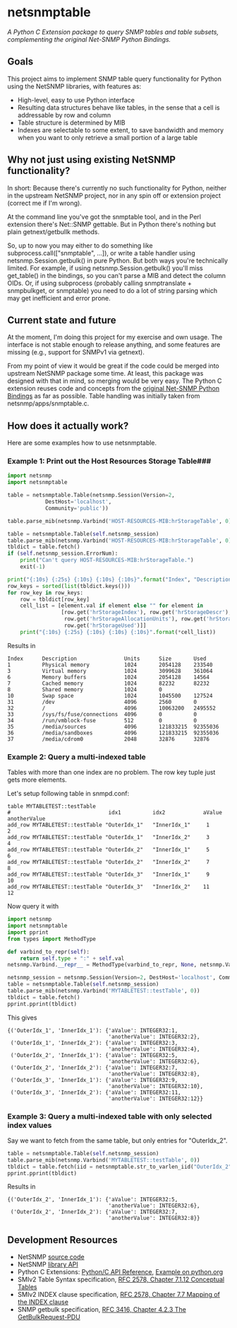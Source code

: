 # netsnmptable #
*A Python C Extension package to query SNMP tables and table subsets, complementing the original Net-SNMP Python Bindings.*

## Goals ##
This project aims to implement SNMP table query functionality for Python using the NetSNMP libraries, with features as:
- High-level, easy to use Python interface
- Resulting data structures behave like tables, in the sense that a cell is addressable by row and column
- Table structure is determined by MIB
- Indexes are selectable to some extent, to save bandwidth and memory when you want to only retrieve a small portion of a large table

## Why not just using existing NetSNMP functionality? ##
In short: Because there's currently no such functionality for Python,
neither in the upstream NetSNMP project, nor in any spin off or extension project (correct me if I'm wrong).

At the command line you've got the snmptable tool, and in the Perl extension there's Net::SNMP gettable.
But in Python there's nothing but plain getnext/getbullk methods.

So, up to now you may either to do something like subprocess.call(["snmptable", ...]),
or write a table handler using netsnmp.Session.getbulk() in pure Python.
But both ways you're technically limited. For example, if using netsnmp.Session.getbulk() you'll miss get_table()
in the bindings, so you can't parse a MIB and detect the column OIDs.
Or, if using subprocess (probably calling snmptranslate + snmpbulkget, or snmptable) you need to do a lot of
string parsing which may get inefficient and error prone.

## Current state and future ##
At the moment, I'm doing this project for my exercise and own usage.
The interface is not stable enough to release anything, and some features
are missing (e.g., support for SNMPv1 via getnext).

From my point of view it would be great if the code could be merged into upstream NetSNMP package some time.
At least, this package was designed with that in mind, so merging would be very easy.
The Python C extension reuses code and concepts from the
[original Net-SNMP Python Bindings](http://net-snmp.sourceforge.net/wiki/index.php/Python_Bindings)
as far as possible. Table handling was initially taken from netsnmp/apps/snmptable.c.

## How does it actually work? ##
Here are some examples how to use netsnmptable.

### Example 1: Print out the Host Resources Storage Table###
```python
import netsnmp
import netsnmptable

table = netsnmptable.Table(netsnmp.Session(Version=2,
            DestHost='localhost',
            Community='public'))

table.parse_mib(netsnmp.Varbind('HOST-RESOURCES-MIB:hrStorageTable', 0))

table = netsnmptable.Table(self.netsnmp_session)
table.parse_mib(netsnmp.Varbind('HOST-RESOURCES-MIB:hrStorageTable', 0))
tbldict = table.fetch()
if (self.netsnmp_session.ErrorNum):
    print("Can't query HOST-RESOURCES-MIB:hrStorageTable.")
    exit(-1)

print("{:10s} {:25s} {:10s} {:10s} {:10s}".format("Index", "Description", "Units", "Size", "Used"))
row_keys = sorted(list(tbldict.keys()))
for row_key in row_keys:
    row = tbldict[row_key]
    cell_list = [element.val if element else "" for element in
                 [row.get('hrStorageIndex'), row.get('hrStorageDescr'),
                  row.get('hrStorageAllocationUnits'), row.get('hrStorageSize'),
                  row.get('hrStorageUsed')]]
    print("{:10s} {:25s} {:10s} {:10s} {:10s}".format(*cell_list))
```

Results in
```
Index      Description               Units      Size       Used      
1          Physical memory           1024       2054128    233540    
3          Virtual memory            1024       3099628    361064    
6          Memory buffers            1024       2054128    14564     
7          Cached memory             1024       82232      82232     
8          Shared memory             1024       0                    
10         Swap space                1024       1045500    127524    
31         /dev                      4096       2560       0         
32         /                         4096       10063200   2495552   
33         /sys/fs/fuse/connections  4096       0          0         
34         /run/vmblock-fuse         512        0          0         
35         /media/sources            4096       121833215  92355036  
36         /media/sandboxes          4096       121833215  92355036  
37         /media/cdrom0             2048       32876      32876    
```

### Example 2: Query a multi-indexed table ###
Tables with more than one index are no problem. The row key tuple just gets more elements.

Let's setup following table in snmpd.conf:
```
table MYTABLETEST::testTable 
#                               idx1          idx2            aValue  anotherValue
add_row MYTABLETEST::testTable "OuterIdx_1"   "InnerIdx_1"     1       2
add_row MYTABLETEST::testTable "OuterIdx_1"   "InnerIdx_2"     3       4
add_row MYTABLETEST::testTable "OuterIdx_2"   "InnerIdx_1"     5       6
add_row MYTABLETEST::testTable "OuterIdx_2"   "InnerIdx_2"     7       8
add_row MYTABLETEST::testTable "OuterIdx_3"   "InnerIdx_1"     9      10
add_row MYTABLETEST::testTable "OuterIdx_3"   "InnerIdx_2"    11      12
```

Now query it with
```python
import netsnmp
import netsnmptable
import pprint
from types import MethodType

def varbind_to_repr(self):
    return self.type + ":" + self.val
netsnmp.Varbind.__repr__ = MethodType(varbind_to_repr, None, netsnmp.Varbind)

netsnmp_session = netsnmp.Session(Version=2, DestHost='localhost', Community='public')
table = netsnmptable.Table(self.netsnmp_session)
table.parse_mib(netsnmp.Varbind('MYTABLETEST::testTable', 0))
tbldict = table.fetch()
pprint.pprint(tbldict)
```

This gives
```
{('OuterIdx_1', 'InnerIdx_1'): {'aValue': INTEGER32:1,
                                'anotherValue': INTEGER32:2},
 ('OuterIdx_1', 'InnerIdx_2'): {'aValue': INTEGER32:3,
                                'anotherValue': INTEGER32:4},
 ('OuterIdx_2', 'InnerIdx_1'): {'aValue': INTEGER32:5,
                                'anotherValue': INTEGER32:6},
 ('OuterIdx_2', 'InnerIdx_2'): {'aValue': INTEGER32:7,
                                'anotherValue': INTEGER32:8},
 ('OuterIdx_3', 'InnerIdx_1'): {'aValue': INTEGER32:9,
                                'anotherValue': INTEGER32:10},
 ('OuterIdx_3', 'InnerIdx_2'): {'aValue': INTEGER32:11,
                                'anotherValue': INTEGER32:12}}
```

### Example 3: Query a multi-indexed table with only selected index values ###
Say we want to fetch from the same table, but only entries for "OuterIdx_2".
```python
table = netsnmptable.Table(self.netsnmp_session)
table.parse_mib(netsnmp.Varbind('MYTABLETEST::testTable', 0))
tbldict = table.fetch(iid = netsnmptable.str_to_varlen_iid("OuterIdx_2"))
pprint.pprint(tbldict)
```

Results in
```
{('OuterIdx_2', 'InnerIdx_1'): {'aValue': INTEGER32:5,
                                'anotherValue': INTEGER32:6},
 ('OuterIdx_2', 'InnerIdx_2'): {'aValue': INTEGER32:7,
                                'anotherValue': INTEGER32:8}}
```

## Development Resources ##
- NetSNMP [source code](http://sourceforge.net/p/net-snmp/code)
- NetSNMP [library API](http://www.net-snmp.org/dev/agent/group__library.html)
- Python C Extensions: [Python/C API Reference](https://docs.python.org/2/c-api/), [Example on python.org](https://docs.python.org/2/extending/extending.html) 
- SMIv2 Table Syntax specification, [RFC 2578, Chapter 7.1.12 Conceptual Tables](https://tools.ietf.org/html/rfc2578#section-7.1.12)
- SMIv2 INDEX clause specification, [RFC 2578, Chapter 7.7 Mapping of the INDEX clause](https://tools.ietf.org/html/rfc2578#section-7.7)
- SNMP getbulk specification, [RFC 3416, Chapter 4.2.3 The GetBulkRequest-PDU](https://tools.ietf.org/html/rfc3416#section-4.2.3)
